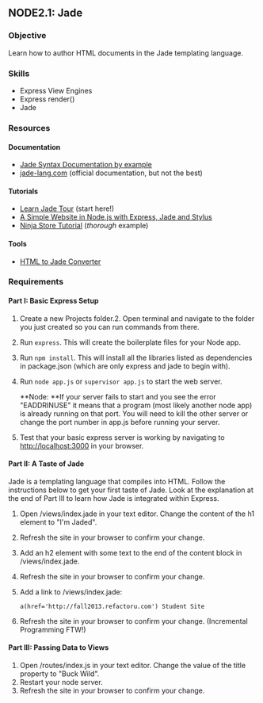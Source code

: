 ## NODE2.1: Jade

### Objective

Learn how to author HTML documents in the Jade templating language.

### Skills

*   Express View Engines
*   Express render()
*   Jade

### Resources

#### Documentation

*   [Jade Syntax Documentation by example](http://naltatis.github.io/jade-syntax-docs/)
*   [jade-lang.com](http://jade-lang.com/) (official documentation, but not the best)

#### Tutorials

*   [Learn Jade Tour](http://www.learnjade.com/tour/intro/) (start here!)
*   [A Simple Website in Node.js with Express, Jade and Stylus](http://clock.co.uk/tech-blogs/a-simple-website-in-nodejs-with-express-jade-and-stylus)
*   [Ninja Store Tutorial](http://www.hacksparrow.com/express-js-tutorial.html) (_thorough_ example)

#### Tools

*   [HTML to Jade Converter](http://html2jade.aaron-powell.com/)<div class="spaced-headings">

### Requirements

#### Part I: Basic Express Setup

1.  Create a new Projects folder.2.  Open terminal and navigate to the folder you just created so you can run commands from there.
3.  Run `express`. This will create the boilerplate files for your Node app.
4.  Run `npm install`. This will install all the libraries listed as dependencies in
package.json (which are only express and jade to begin with).
5.  Run `node app.js` or `supervisor app.js` to start the web server.

    **Node: **If your server fails to start and you see the error "EADDRINUSE" it means that a program
(most likely another node app) is already running on that port. You will need to kill the
other server or change the port number in app.js before running your server.

6.  Test that your basic express server is working by navigating to [http://localhost:3000](http://localhost:3000) in your browser.

#### Part II: A Taste of Jade

Jade is a templating language that compiles into HTML. Follow the instructions below to get your
first taste of Jade. Look at the explanation at the end of Part III to learn how Jade is integrated 
within Express.

1.  Open /views/index.jade in your text editor. Change the content of the h1 element to "I'm Jaded".
2.  Refresh the site in your browser to confirm your change.
3.  Add an h2 element with some text to the end of the content block in /views/index.jade.
4.  Refresh the site in your browser to confirm your change.
5.  Add a link to /views/index.jade:

    `a(href='http://fall2013.refactoru.com') Student Site`

6.  Refresh the site in your browser to confirm your change. (Incremental Programming FTW!)

#### Part III: Passing Data to Views

1.  Open /routes/index.js in your text editor. Change the value of the title property to "Buck Wild".
2.  Restart your node server.
3.  Refresh the site in your browser to confirm your change.
